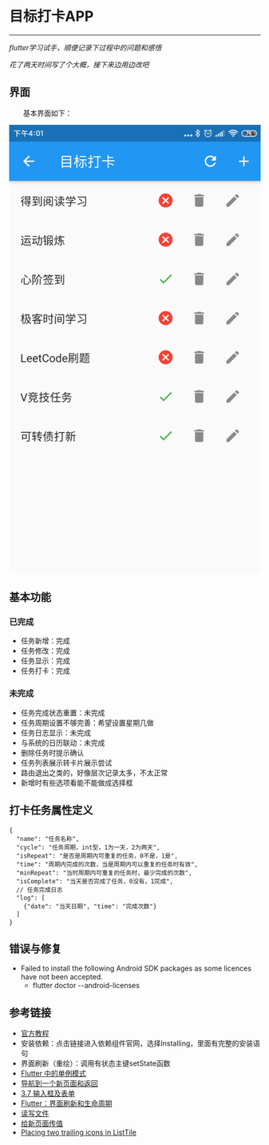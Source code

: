 # 目标打卡APP
***
*flutter学习试手，顺便记录下过程中的问题和感悟*

*花了两天时间写了个大概，接下来边用边改吧*

## 界面
&ensp;&ensp;&ensp;&ensp;基本界面如下：

![page.png](./page.png)

## 基本功能
### 已完成
- 任务新增：完成
- 任务修改：完成
- 任务显示：完成
- 任务打卡：完成

### 未完成
- 任务完成状态重置：未完成
- 任务周期设置不够完善：希望设置星期几做
- 任务日志显示：未完成
- 与系统的日历联动：未完成
- 删除任务时提示确认
- 任务列表展示转卡片展示尝试
- 路由退出之类的，好像层次记录太多，不太正常
- 新增时有些选项看能不能做成选择框

## 打卡任务属性定义
```json5
{
  "name": "任务名称",
  "cycle": "任务周期，int型，1为一天，2为两天",
  "isRepeat": "是否是周期内可重复的任务，0不是，1是",
  "time": "周期内完成的次数，当是周期内可以重复的任务时有效",
  "minRepeat": "当时周期内可重复的任务时，最少完成的次数",
  "isComplete": "当天是否完成了任务，0没有，1完成",
  // 任务完成日志
  "log": [
    {"date": "当天日期", "time": "完成次数"}
  ]
}
```

## 错误与修复
- Failed to install the following Android SDK packages as some licences have not been accepted.
    - flutter doctor --android-licenses

## 参考链接
- [官方教程](https://flutterchina.club/setup-windows/#%E8%8E%B7%E5%8F%96flutter-sdk)
- 安装依赖：点击链接进入依赖组件官网，选择Installing，里面有完整的安装语句
- 界面刷新（重绘）：调用有状态主键setState函数
- [Flutter 中的单例模式](https://juejin.im/post/5c83d5ac5188257de66337a9)
- [导航到一个新页面和返回](https://flutter.cn/docs/cookbook/navigation/navigation-basics)
- [3.7 输入框及表单](https://book.flutterchina.club/chapter3/input_and_form.html)
- [Flutter：界面刷新和生命周期](https://juejin.im/post/5ca81c80e51d4509f8232e9b)
- [读写文件](https://flutterchina.club/reading-writing-files/)
- [给新页面传值](https://flutterchina.club/cookbook/navigation/passing-data/)
- [Placing two trailing icons in ListTile](https://stackoverflow.com/questions/54548853/placing-two-trailing-icons-in-listtile)
